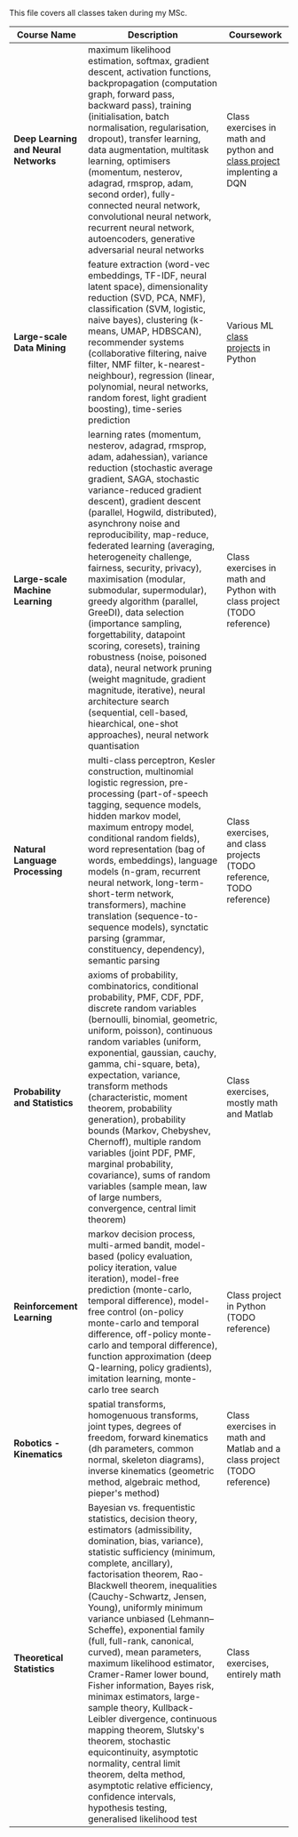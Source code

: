 
This file covers all classes taken during my MSc.

| **Course Name**                       | **Description**                                                                                                                                                                                                                                                                                                                                                                                                                                                                                                                                                                                                                                                                                                                                                                                             | **Coursework**                                                          |
|---------------------------------------|-------------------------------------------------------------------------------------------------------------------------------------------------------------------------------------------------------------------------------------------------------------------------------------------------------------------------------------------------------------------------------------------------------------------------------------------------------------------------------------------------------------------------------------------------------------------------------------------------------------------------------------------------------------------------------------------------------------------------------------------------------------------------------------------------------------|-------------------------------------------------------------------------|
| **Deep Learning and Neural Networks** | maximum likelihood estimation, softmax, gradient descent, activation functions, backpropagation (computation graph, forward pass, backward pass), training (initialisation, batch normalisation, regularisation, dropout), transfer learning, data augmentation, multitask learning, optimisers (momentum, nesterov, adagrad, rmsprop, adam, second order), fully-connected neural network, convolutional neural network, recurrent neural network, autoencoders, generative adversarial neural networks                                                                                                                                                                                                                                                                                                    | Class exercises in math and python and [class project](https://github.com/NiklasZ/deep-battleships) implenting a DQN   |
| **Large-scale Data Mining**           | feature extraction (word-vec embeddings, TF-IDF, neural latent space), dimensionality reduction (SVD, PCA, NMF), classification (SVM, logistic, naive bayes), clustering (k-means, UMAP, HDBSCAN), recommender systems (collaborative filtering, naive filter, NMF filter, k-nearest-neighbour), regression (linear, polynomial, neural networks, random forest, light gradient boosting), time-series prediction                                                                                                                                                                                                                                                                                                                                                                                           | Various ML [class projects](https://github.com/NiklasZ/large-scale-data-mining-projects) in Python                                |
| **Large-scale Machine Learning**      | learning rates (momentum, nesterov, adagrad, rmsprop, adam, adahessian), variance reduction (stochastic average gradient, SAGA, stochastic variance-reduced gradient descent), gradient descent (parallel, Hogwild, distributed), asynchrony noise and reproducibility, map-reduce, federated learning (averaging, heterogeneity challenge, fairness, security, privacy), maximisation (modular, submodular, supermodular), greedy algorithm (parallel, GreeDI), data selection (importance sampling, forgettability, datapoint scoring, coresets), training robustness (noise, poisoned data), neural network pruning (weight magnitude, gradient magnitude, iterative), neural architecture search (sequential, cell-based, hiearchical, one-shot approaches), neural network quantisation                | Class exercises in math and Python with class project (TODO reference)  |
| **Natural Language Processing**       | multi-class perceptron, Kesler construction, multinomial logistic regression, pre-processing (part-of-speech tagging, sequence models, hidden markov model, maximum entropy model, conditional random fields), word representation (bag of words, embeddings), language models (n-gram, recurrent neural network, long-term-short-term network, transformers), machine translation (sequence-to-sequence models), synctatic parsing (grammar, constituency, dependency), semantic parsing                                                                                                                                                                                                                                                                                                                   | Class exercises, and class projects (TODO reference, TODO reference)    |
| **Probability and Statistics**        | axioms of probability, combinatorics, conditional probability, PMF, CDF, PDF, discrete random variables (bernoulli, binomial, geometric, uniform, poisson), continuous random variables (uniform, exponential, gaussian, cauchy, gamma, chi-square, beta), expectation, variance, transform methods (characteristic, moment theorem, probability generation), probability bounds (Markov, Chebyshev, Chernoff), multiple random variables (joint PDF, PMF, marginal probability, covariance), sums of random variables (sample mean, law of large numbers, convergence, central limit theorem)                                                                                                                                                                                                              | Class exercises, mostly math and Matlab                                 |
| **Reinforcement Learning**            | markov decision process, multi-armed bandit, model-based (policy evaluation, policy iteration, value iteration), model-free prediction (monte-carlo, temporal difference), model-free control (on-policy monte-carlo and temporal difference, off-policy monte-carlo and temporal difference), function approximation (deep Q-learning, policy gradients), imitation learning, monte-carlo tree search                                                                                                                                                                                                                                                                                                                                                                                                      | Class project in Python (TODO reference)                                |
| **Robotics - Kinematics**             | spatial transforms, homogenuous transforms, joint types, degrees of freedom, forward kinematics (dh parameters, common normal, skeleton diagrams), inverse kinematics (geometric method, algebraic method, pieper's method)                                                                                                                                                                                                                                                                                                                                                                                                                                                                                                                                                                                 | Class exercises in math and Matlab and a class project (TODO reference) |
| **Theoretical Statistics**            | Bayesian vs. frequentistic statistics, decision theory, estimators (admissibility, domination, bias, variance), statistic sufficiency (minimum, complete, ancillary), factorisation theorem, Rao-Blackwell theorem, inequalities (Cauchy-Schwartz, Jensen, Young), uniformly minimum variance unbiased (Lehmann–Scheffe), exponential family (full, full-rank, canonical, curved), mean parameters, maximum likelihood estimator, Cramer-Ramer lower bound, Fisher information, Bayes risk, minimax estimators, large-sample theory, Kullback-Leibler divergence, continuous mapping theorem, Slutsky's theorem, stochastic equicontinuity, asymptotic normality, central limit theorem, delta method, asymptotic relative efficiency, confidence intervals, hypothesis testing, generalised likelihood test | Class exercises, entirely math                                          |
